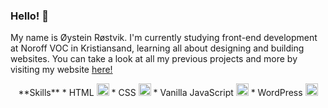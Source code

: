 ### Hello! 👋

My name is Øystein Røstvik. I'm currently studying front-end development at Noroff VOC in Kristiansand, learning all about designing and building websites.  You can take a look at all my previous projects and more by visiting my website [here!](https://portfolio-oystein-rostvik.netlify.app)

<p align="center">
  **Skills**
* HTML <img height=20 src="https://cdn.jsdelivr.net/gh/devicons/devicon/icons/html5/html5-original.svg" />
* CSS <img height=20 src="https://cdn.jsdelivr.net/gh/devicons/devicon/icons/css3/css3-original.svg" />
* Vanilla JavaScript <img height=20 src="https://cdn.jsdelivr.net/gh/devicons/devicon/icons/javascript/javascript-original.svg" />
* WordPress <img height=20 src="https://cdn.jsdelivr.net/gh/devicons/devicon/icons/wordpress/wordpress-plain.svg" />
 </p>

<!--
**Tanix98/Tanix98** is a ✨ _special_ ✨ repository because its `README.md` (this file) appears on your GitHub profile.

Here are some ideas to get you started:

- 🔭 I’m currently working on ...
- 🌱 I’m currently learning ...
- 👯 I’m looking to collaborate on ...
- 🤔 I’m looking for help with ...
- 💬 Ask me about ...
- 📫 How to reach me: ...
- 😄 Pronouns: ...
- ⚡ Fun fact: ...
-->
